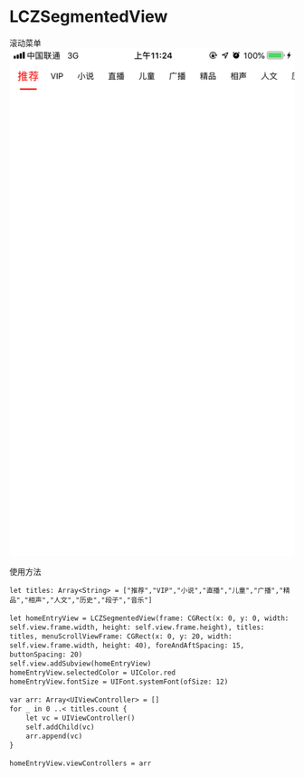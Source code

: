 # LCZSegmentedView
滚动菜单
![Image text](https://github.com/824092805/LCZSegmentedView/blob/master/LCZSegmentedView/ShowPicture/lanmu.png)

使用方法
  ```
  let titles: Array<String> = ["推荐","VIP","小说","直播","儿童","广播","精品","相声","人文","历史","段子","音乐"]
        
  let homeEntryView = LCZSegmentedView(frame: CGRect(x: 0, y: 0, width: self.view.frame.width, height: self.view.frame.height), titles: titles, menuScrollViewFrame: CGRect(x: 0, y: 20, width: self.view.frame.width, height: 40), foreAndAftSpacing: 15, buttonSpacing: 20)
  self.view.addSubview(homeEntryView)
  homeEntryView.selectedColor = UIColor.red
  homeEntryView.fontSize = UIFont.systemFont(ofSize: 12)
        
  var arr: Array<UIViewController> = []
  for _ in 0 ..< titles.count {
      let vc = UIViewController()
      self.addChild(vc)
      arr.append(vc)
  }
        
  homeEntryView.viewControllers = arr
  ```
